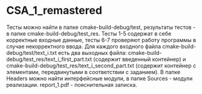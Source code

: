 # CSA_1_remastered
Тесты можно найти в папке cmake-build-debug/test, результаты тестов - в папке cmake-build-debug/test_res. Тесты 1-5 содержат в себе корректные входные данные, тесты 6-7 проверяют работу программы в случае некорректного ввода. Для каждого входного файла cmake-build-debug/test/text_i.txt есть два выходных файла: cmake-build-debug/test_res/text_i_first_part.txt (содержит введенный контейнер) и cmake-build-debug/test_res/text_i_second_part.txt (содержит контейнер с элементами, передвинутыми в соответствии с заданием). В папке Headers можно найти интерфейсные модули, в папке Sources - модули реализации. report_1.pdf - пояснительная записка.
